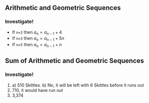 ## Arithmetic and Geometric Sequences
### Investigate!
- If `n=3` then $a_n = a_{n-1} + 4$
- If `n=3` then $a_n = a_{n-1} + 5n$
- If `n=5` then $a_n = a_{n-1} + n$


## Sum of Arithmetic and Geometric Sequences
### Investigate!
1. a) 510 Skittles. b) No, it will be left with 6 Skittles before it runs out
2. 710, it would have run out
3. 3,374
